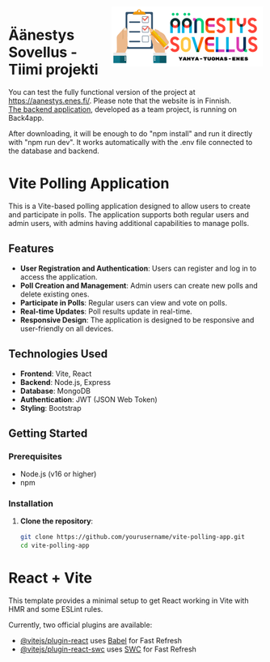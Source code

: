 <img src="public/logo.png" align="right" width="300">

# Äänestys Sovellus - Tiimi projekti

You can test the fully functional version of the project at https://aanestys.enes.fi/. Please note that the website is in Finnish.<br>
<a href="https://github.com/Yaro101/AanestysSovellus_Backend" target="_blank" rel="noopener noreferrer">The backend application</a>, developed as a team project, is running on Back4app.


After downloading, it will be enough to do "npm install" and run it directly with "npm run dev".
It works automatically with the .env file connected to the database and backend.

# Vite Polling Application

This is a Vite-based polling application designed to allow users to create and participate in polls. The application supports both regular users and admin users, with admins having additional capabilities to manage polls.

## Features

- **User Registration and Authentication**: Users can register and log in to access the application.
- **Poll Creation and Management**: Admin users can create new polls and delete existing ones.
- **Participate in Polls**: Regular users can view and vote on polls.
- **Real-time Updates**: Poll results update in real-time.
- **Responsive Design**: The application is designed to be responsive and user-friendly on all devices.

## Technologies Used

- **Frontend**: Vite, React
- **Backend**: Node.js, Express
- **Database**: MongoDB
- **Authentication**: JWT (JSON Web Token)
- **Styling**: Bootstrap

## Getting Started

### Prerequisites

- Node.js (v16 or higher)
- npm

### Installation

1. **Clone the repository**:
   ```sh
   git clone https://github.com/yourusername/vite-polling-app.git
   cd vite-polling-app


# React + Vite

This template provides a minimal setup to get React working in Vite with HMR and some ESLint rules.

Currently, two official plugins are available:

- [@vitejs/plugin-react](https://github.com/vitejs/vite-plugin-react/blob/main/packages/plugin-react/README.md) uses [Babel](https://babeljs.io/) for Fast Refresh
- [@vitejs/plugin-react-swc](https://github.com/vitejs/vite-plugin-react-swc) uses [SWC](https://swc.rs/) for Fast Refresh
